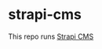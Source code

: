 # strapi-cms

This repo runs [Strapi CMS](https://docs.strapi.io/developer-docs/latest/getting-started/quick-start.html)
